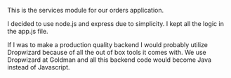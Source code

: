 This is the services module for our orders application.

I decided to use node.js and express due to simplicity. I kept all the logic in the app.js file.

If I was to make a production quality backend I would probably utilize Dropwizard because of all the out of box tools it comes with.  We use Dropwizard at Goldman and all this backend code would become Java instead of Javascript.